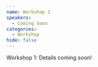 ```yaml
---
name: Workshop 1
speakers:
  - Coming Soon
categories:
  - Workshop
hide: false
---
```


Workshop 1: Details coming soon!